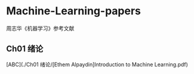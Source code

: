 # Machine-Learning-papers
  周志华《机器学习》参考文献
## Ch01 绪论
[ABC](./Ch01 绪论/[Ethem Alpaydin]Introduction to Machine Learning.pdf)
